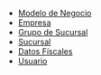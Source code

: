 <!-- - [Documentación de la Base de Datos](/basedata/index)
- [Entidades](/basedata/entities/index) -->

- [Modelo de Negocio](/basedata/entities/BusinessModel)
- [Empresa](/basedata/entities/Company)
- [Grupo de Sucursal](/basedata/entities/SubsidiaryGroup)
- [Sucursal](/basedata/entities/Subsidiary)
- [Datos Físcales](/basedata/entities/TaxData)
- [Usuario](/basedata/entities/User)



<!-- - [Árticulo](/basedata/entities/Article) 
- [Ciudad](/basedata/entities/City)
- [País](/basedata/entities/Country)
- [Receta de Platillo](/basedata/entities/Dish)
- [Platillo](/basedata/entities/DishRecipe)
- [Menu](/basedata/entities/Menu)
- [Permiso](/basedata/entities/Permission)
- [Colonía](/basedata/entities/Place)
- [Código Postal](/basedata/entities/PostalCode)
- [Categoría de Producto](/basedata/entities/ProductCategory)
- [Área de Producción](/basedata/entities/ProductionArea)
- [Permiso de Rol](/basedata/entities/RolePermission)
- [Role](/basedata/entities/Role)
- [Plataforma de Venta](/basedata/entities/SalePlatform)
- [Área de Venta](/basedata/entities/SellingArea)
- [Semi-terminado](/basedata/entities/SemiFinished)
- [Categoría de Semi-terminado](/basedata/entities/SemiFinishedCategory)
- [Receta de Semi-termiando](/basedata/entities/SemiFinishedRecipe)
- [Estados](/basedata/entities/State)
- [Unidad de Medida](/basedata/entities/UnitOfMeasurement)
- [Merma](/basedata/entities/Waste) -->

